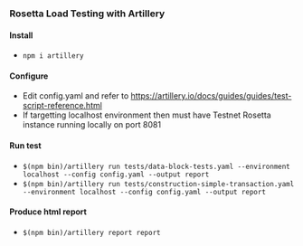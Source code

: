 ### Rosetta Load Testing with Artillery

#### Install
- `npm i artillery`

#### Configure
- Edit config.yaml and refer to https://artillery.io/docs/guides/guides/test-script-reference.html
- If targetting localhost environment then must have Testnet Rosetta instance running locally on port 8081

#### Run test
- `$(npm bin)/artillery run tests/data-block-tests.yaml --environment localhost --config config.yaml --output report`
- `$(npm bin)/artillery run tests/construction-simple-transaction.yaml --environment localhost --config config.yaml --output report`

#### Produce html report
- `$(npm bin)/artillery report report`


